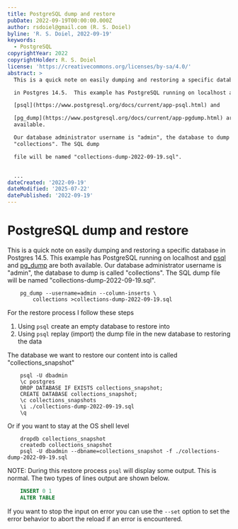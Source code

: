 ```yaml
---
title: PostgreSQL dump and restore
pubDate: 2022-09-19T00:00:00.000Z
author: rsdoiel@gmail.com (R. S. Doiel)
byline: 'R. S. Doiel, 2022-09-19'
keywords:
  - PostgreSQL
copyrightYear: 2022
copyrightHolder: R. S. Doiel
license: 'https://creativecommons.org/licenses/by-sa/4.0/'
abstract: >
  This is a quick note on easily dumping and restoring a specific database

  in Postgres 14.5.  This example has PostgreSQL running on localhost and

  [psql](https://www.postgresql.org/docs/current/app-psql.html) and

  [pg_dump](https://www.postgresql.org/docs/current/app-pgdump.html) are both
  available.

  Our database administrator username is "admin", the database to dump is called
  "collections". The SQL dump

  file will be named "collections-dump-2022-09-19.sql".


  ...
dateCreated: '2022-09-19'
dateModified: '2025-07-22'
datePublished: '2022-09-19'
---
```


PostgreSQL dump and restore
===========================

This is a quick note on easily dumping and restoring a specific database
in Postgres 14.5.  This example has PostgreSQL running on localhost and
[psql](https://www.postgresql.org/docs/current/app-psql.html) and
[pg_dump](https://www.postgresql.org/docs/current/app-pgdump.html) are both available.
Our database administrator username is "admin", the database to dump is called "collections". The SQL dump
file will be named "collections-dump-2022-09-19.sql".

```shell
	pg_dump --username=admin --column-inserts \
	    collections >collections-dump-2022-09-19.sql
```

For the restore process I follow these steps

1. Using `psql` create an empty database to restore into
2. Using `psql` replay (import) the dump file in the new database to restoring the data

The database we want to restore our content into is called "collections_snapshot"

```shell
	psql -U dbadmin
	\c postgres
	DROP DATABASE IF EXISTS collections_snapshot;
	CREATE DATABASE collections_snapshot;
	\c collections_snapshots
	\i ./collections-dump-2022-09-19.sql
	\q
```

Or if you want to stay at the OS shell level

```shell
	dropdb collections_snapshot
	createdb collections_snapshot
	psql -U dbadmin --dbname=collections_snapshot -f ./collections-dump-2022-09-19.sql
```


NOTE: During this restore process `psql` will display some output. This is normal. The two
types of lines output are shown below.

```sql
	INSERT 0 1
	ALTER TABLE
```

If you want to stop the input on error you can use the `--set` option to set the error behavior
to abort the reload if an error is encountered.